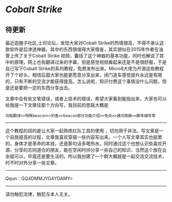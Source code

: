 # _Cobalt Strike_ 

待更新
----------

最近逛圈子社区,土司论坛，发现大家对Cobalt Strike的热情很高，不得不承认这款软件是后渗透神器，其中的东西很值得大家借鉴，其实貌似在2015年作者在油管上传了关于Cobalt Strike 视频，囊括了这个神器的基本功能，同时也解说了其中的原理，网上也有翻译过来的字幕，但是感觉视频看起来还是不是很舒服，于是自己写下Cobalt Strike的系列教程，免费发布出来。Micro8大佬为开源这些教程开了个好头，相信后面大家也能更愿意分享出来，闭门造车感觉提升永远是有限的，只有不断的交流才能获得提高。怎么说呢，知识付费这个事情没什么问题，但是还是要把一定的东西分享出去。

文章中会有些文笔错误，或者上技术的错误，希望大家看到能指出来，大家也可以给我提一下文章往那个方向写，我目前的思路大概是

```
功能翻译>>特殊beacon>>钓鱼>>beacon部分功能介绍>>免杀>>通讯隐蔽>>脚本编写等
```
----------

这个教程的目的是让大家一起熟练红队工具的使用 ，切勿用于非法。写文章是一个自我提高的过程，文章我喜欢穿插一些内容写出来。一个人写文章其实也挺累的，身体才是革命的本钱，还是那句话多喝热水。同时通过这个也想认识些喜欢开源，分享的志同道合的朋友，能在空闲时间分享一些自己的知识，当然这个放在业余就可以，毕竟还是要生活的，所以我创建了一个群大概就是一起交流交流技术，时不时对外分享一些文章。

----------

Qqun：GQ4DMMJYG4YDAMY=



----------
请勿触犯法律，触犯与本人无关。
